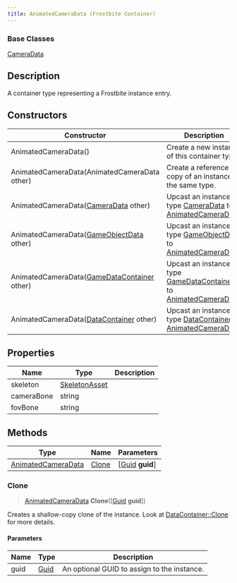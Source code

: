 ```yaml
---
title: AnimatedCameraData (Frostbite Container)
---
```

### Base Classes

[CameraData](CameraData)

## Description

A container type representing a Frostbite instance entry.

## Constructors

| Constructor                                                                   | Description                                                                                                                 |
| ----------------------------------------------------------------------------- | --------------------------------------------------------------------------------------------------------------------------- |
| AnimatedCameraData()                                                          | Create a new instance of this container type.                                                                               |
| AnimatedCameraData(AnimatedCameraData other)                                  | Create a reference copy of an instance of the same type.                                                                    |
| AnimatedCameraData([CameraData](CameraData) other)                            | Upcast an instance of type [CameraData](CameraData) to [AnimatedCameraData](AnimatedCameraData).                            |
| AnimatedCameraData([GameObjectData](GameObjectData) other)                    | Upcast an instance of type [GameObjectData](GameObjectData) to [AnimatedCameraData](AnimatedCameraData).                    |
| AnimatedCameraData([GameDataContainer](GameDataContainer) other)              | Upcast an instance of type [GameDataContainer](GameDataContainer) to [AnimatedCameraData](AnimatedCameraData).              |
| AnimatedCameraData([DataContainer](/vext/ref/cls/shr/datacontainer) other) | Upcast an instance of type [DataContainer](/vext/ref/cls/shr/datacontainer) to [AnimatedCameraData](AnimatedCameraData). |

## Properties

| Name       | Type                           | Description |
| ---------- | ------------------------------ | ----------- |
| skeleton   | [SkeletonAsset](SkeletonAsset) |             |
| cameraBone | string                         |             |
| fovBone    | string                         |             |

## Methods

| Type                                     | Name            | Parameters                                     |
| ---------------------------------------- | --------------- | ---------------------------------------------- |
| [AnimatedCameraData](AnimatedCameraData) | [Clone](#clone) | \[[Guid](/vext/ref/cls/shr/guid) **guid**\] |

### Clone

> [AnimatedCameraData](AnimatedCameraData) **Clone**(\[[Guid](/vext/ref/cls/shr/guid) **guid**\])

Creates a shallow-copy clone of the instance. Look at [DataContainer::Clone](/vext/ref/cls/shr/datacontainer#clone) for more details.

#### Parameters

| Name | Type         | Description                                 |
| ---- | ------------ | ------------------------------------------- |
| guid | [Guid](Guid) | An optional GUID to assign to the instance. |
